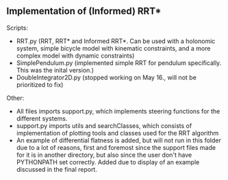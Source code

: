 ## Implementation of (Informed) RRT*

Scripts:
 - RRT.py (RRT, RRT* and Informed RRT*. Can be used with a holonomic system, simple bicycle model with kinematic constraints, and a more complex model with dynamic constraints)
 - SimplePendulum.py (implemented simple RRT for pendulum specifically. This was the inital version.)
 - DoubleIntegrator2D.py (stopped working on May 16., will not be prioritized to fix)
 
Other:
- All files imports support.py, which implements steering functions for the different systems.
- support.py imports utils and searchClasses, which consists of implementation of plotting tools and classes used for the RRT algorithm
- An example of differential flatness is added, but will not run in this folder due to a lot of reasons, first and foremost since the support files made for it is in another directory, but also since the user don't have PYTHONPATH set correctly. Added due to display of an example discussed in the final report.
